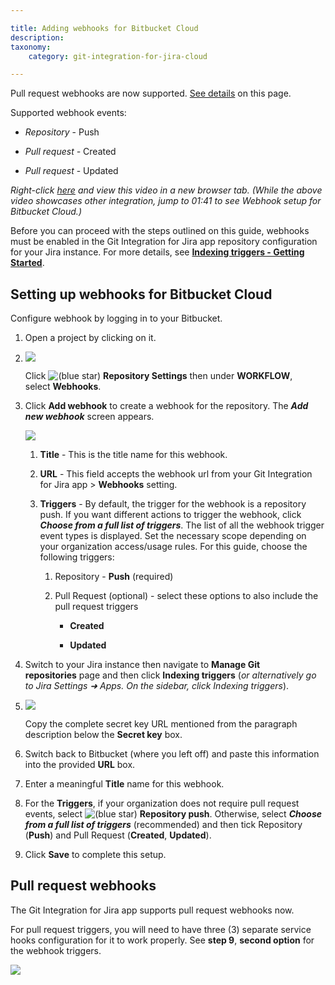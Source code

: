 ```yaml
---

title: Adding webhooks for Bitbucket Cloud
description:
taxonomy:
    category: git-integration-for-jira-cloud

---
```

Pull request webhooks are now supported. [See details](https://bigbrassband.atlassian.net/wiki/spaces/GITCLOUD/pages/467271681/Adding+webhooks+for+Bitbucket+Cloud#Pull-Request-Webhooks) on this page.

Supported webhook events:

*   _Repository_ - Push

*   _Pull request -_ Created

*   _Pull request_ - Updated


_Right-click_ [_here_](https://bigbrassband.wistia.com/medias/7tt09xc1my) _and view this video in a new browser tab._
_(While the above video showcases other integration, jump to 01:41 to see Webhook setup for Bitbucket Cloud.)_

Before you can proceed with the steps outlined on this guide, webhooks must be enabled in the Git Integration for Jira app repository configuration for your Jira instance. For more details, see [**Indexing triggers - Getting Started**](https://bigbrassband.atlassian.net/wiki/spaces/GITCLOUD/pages/171475219/Webhooks).

## Setting up webhooks for Bitbucket Cloud

Configure webhook by logging in to your Bitbucket.

1.  Open a project by clicking on it.

2.  ![](https://bigbrassband.atlassian.net/wiki/download/thumbnails/467271681/webhooks-bitbucket-add-shooks(c).png?version=1&modificationDate=1588130532215&cacheVersion=1&api=v2&width=408&height=329)

    Click ![(blue star)](/wiki/s/-1639011364/6452/8b4898d3c114827e64ec143b4fa79bb76a6cfa5b/_/images/icons/emoticons/star_blue.png) **Repository Settings** then under **WORKFLOW**, select **Webhooks**.

3.  Click **Add webhook** to create a webhook for the repository. The _**Add new webhook**_ screen appears.

    ![](https://bigbrassband.atlassian.net/wiki/download/thumbnails/467271681/webhooks-add-new-whook-bitbucket-dlg(w).png?version=1&modificationDate=1588130531394&cacheVersion=1&api=v2&width=578&height=759)
    1.  **Title** - This is the title name for this webhook.

    2.  **URL** - This field accepts the webhook url from your Git Integration for Jira app > **Webhooks** setting.

    3.  **Triggers** - By default, the trigger for the webhook is a repository push. If you want different actions to trigger the webhook, click _**Choose from a full list of triggers**_. The list of all the webhook trigger event types is displayed.
        Set the necessary scope depending on your organization access/usage rules. For this guide, choose the following triggers:

        1.  Repository - **Push** (required)

        2.  Pull Request (optional) - select these options to also include the pull request triggers

            *   **Created**

            *   **Updated**

4.  Switch to your Jira instance then navigate to **Manage Git repositories** page and then click **Indexing triggers** (_or alternatively go to Jira Settings ➜ Apps. On the sidebar, click Indexing triggers_).

5.  ![](https://bigbrassband.atlassian.net/wiki/download/thumbnails/467271681/jira-cloud-webhook-url-loc(c1).png?version=1&modificationDate=1617191745969&cacheVersion=1&api=v2&width=646&height=430)

    Copy the complete secret key URL mentioned from the paragraph description below the **Secret key** box.

6.  Switch back to Bitbucket (where you left off) and paste this information into the provided **URL** box.

7.  Enter a meaningful **Title** name for this webhook.

8.  For the **Triggers**, if your organization does not require pull request events, select ![(blue star)](/wiki/s/-1639011364/6452/8b4898d3c114827e64ec143b4fa79bb76a6cfa5b/_/images/icons/emoticons/star_blue.png) **Repository push**. Otherwise, select _**Choose from a full list of triggers**_ (recommended) and then tick Repository (**Push**) and Pull Request (**Created**, **Updated**).

9.  Click **Save** to complete this setup.


## Pull request webhooks

The Git Integration for Jira app supports pull request webhooks now.

For pull request triggers, you will need to have three (3) separate service hooks configuration for it to work properly. See **step 9**, **second option** for the webhook triggers.

![](https://bigbrassband.atlassian.net/wiki/download/thumbnails/467271681/webhooks-bitbucket-sample.png?version=1&modificationDate=1588130531945&cacheVersion=1&api=v2&width=680&height=195)